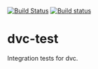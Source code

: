 [![Build Status](https://travis-ci.com/iterative/dvc-test.svg?branch=master)](https://travis-ci.org/iterative/dvc-test)
[![Build status](https://ci.appveyor.com/api/projects/status/9enxb296o7w94608?svg=true)](https://ci.appveyor.com/project/iterative/dvc-test)

# dvc-test
Integration tests for dvc.
